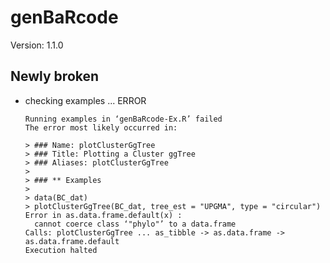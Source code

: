 # genBaRcode

Version: 1.1.0

## Newly broken

*   checking examples ... ERROR
    ```
    Running examples in ‘genBaRcode-Ex.R’ failed
    The error most likely occurred in:
    
    > ### Name: plotClusterGgTree
    > ### Title: Plotting a Cluster ggTree
    > ### Aliases: plotClusterGgTree
    > 
    > ### ** Examples
    > 
    > data(BC_dat)
    > plotClusterGgTree(BC_dat, tree_est = "UPGMA", type = "circular")
    Error in as.data.frame.default(x) : 
      cannot coerce class ‘"phylo"’ to a data.frame
    Calls: plotClusterGgTree ... as_tibble -> as.data.frame -> as.data.frame.default
    Execution halted
    ```

